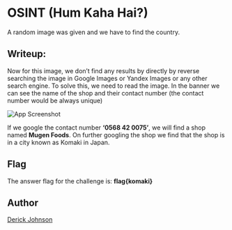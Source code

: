 # OSINT (Hum Kaha Hai?)

A random image was given and we have to find the country.

## Writeup:

Now for this image, we don’t find any results by directly by reverse searching the image in Google Images or Yandex Images or any other search engine. 
To solve this, we need to read the image. In the banner we can see the name of the shop and their contact number (the contact number would be always unique)

![App Screenshot](https://github.com/cybsecsid/CaptureMe/raw/main/WriteUp/OSINT/Reverse%20Image%20Task%202.png)



If we google the contact number **‘0568 42 0075’**, we will find a shop named **Mugen Foods**. On further googling the shop we find that the shop is in a city known as Komaki in Japan.

## Flag
The answer flag for the challenge is:
**flag{komaki}**


## Author
 [Derick Johnson](https://www.linkedin.com/in/derick-m-johnson/)
